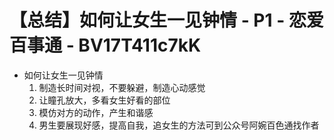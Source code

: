 # 【总结】如何让女生一见钟情 - P1 - 恋爱百事通 - BV17T411c7kK

-   如何让女生一见钟情
    1.  制造长时间对视，不要躲避，制造心动感觉
    2.  让瞳孔放大，多看女生好看的部位
    3.  模仿对方的动作，产生和谐感
    4.  男生要展现好感，提高自我，追女生的方法可到公众号阿婉百色通找作者